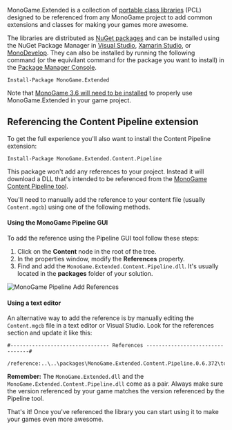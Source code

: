 MonoGame.Extended is a collection of [portable class libraries](https://msdn.microsoft.com/en-us/library/gg597391) (PCL) designed to be referenced from any MonoGame project to add common extensions and classes for making your games more awesome.

The libraries are distributed as [NuGet packages](https://www.nuget.org/packages?q=MonoGame.Extended) and can be installed using the NuGet Package Manager in [Visual Studio](https://www.visualstudio.com), [Xamarin Studio](https://xamarin.com/studio), or [MonoDevelop](http://www.monodevelop.com). They can also be installed by running the following command (or the equivilant command for the package you want to install) in the [Package Manager Console](http://docs.nuget.org/consume/package-manager-console).

	Install-Package MonoGame.Extended

Note that [MonoGame 3.6 will need to be installed](http://www.monogame.net/downloads/) to properly use MonoGame.Extended in your game project.

## Referencing the Content Pipeline extension
	
To get the full experience you'll also want to install the Content Pipeline extension:

    Install-Package MonoGame.Extended.Content.Pipeline

This package won't add any references to your project. Instead it will download a DLL that's intended to be referenced from the [MonoGame Content Pipeline tool](http://www.monogame.net/documentation/?page=Pipeline).

You'll need to manually add the reference to your content file (usually `Content.mgcb`) using one of the following methods.

#### Using the MonoGame Pipeline GUI

To add the reference using the Pipeline GUI tool follow these steps:

 1. Click on the **Content** node in the root of the tree.
 2. In the properties window, modify the **References** property.
 3. Find and add the `MonoGame.Extended.Content.Pipeline.dll`. It's usually located in the **packages** folder of your solution.

![MonoGame Pipeline Add References](https://dl.dropboxusercontent.com/u/82020056/MonoGame.Extended/how-to-add-content-pipeline-reference.png)
 
#### Using a text editor

An alternative way to add the reference is by manually editing the `Content.mgcb` file in a text editor or Visual Studio. Look for the references section and update it like this:

```
#-------------------------------- References --------------------------------#

/reference:..\..\packages\MonoGame.Extended.Content.Pipeline.0.6.372\tools\MonoGame.Extended.Content.Pipeline.dll
```

**Remember:** The `MonoGame.Extended.dll` and the `MonoGame.Extended.Content.Pipeline.dll` come as a pair. Always make sure the version referenced by your game matches the version referenced by the Pipeline tool.

That's it! Once you've referenced the library you can start using it to make your games even more awesome.
